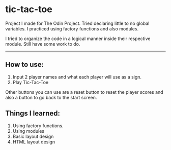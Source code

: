 # tic-tac-toe

Project I made for The Odin Project. Tried declaring little to no global variables. I practiced using factory functions and also modules.

I tried to organize the code in a logical manner inside their respective module. Still have some work to do.

---

## How to use:

1. Input 2 player names and what each player will use as a sign.
2. Play Tic-Tac-Toe

Other buttons you can use are a reset button to reset the player scores and also a button to go back to the start screen.

## Things I learned:

1. Using factory functions.
2. Using modules
3. Basic layout design
4. HTML layout design
